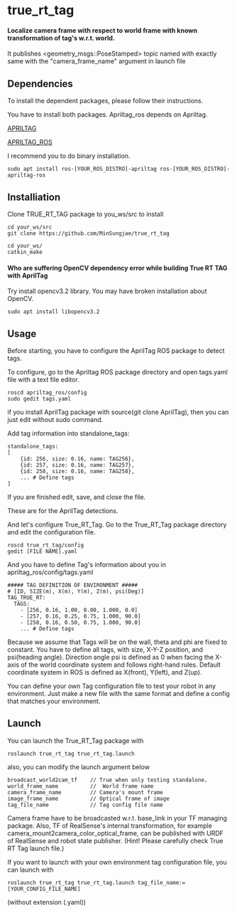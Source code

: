 # true_rt_tag
#### Localize camera frame with respect to world frame with known transformation of tag's w.r.t. world.
It publishes <geometry_msgs::PoseStamped> topic named with exactly same with the "camera_frame_name" argument in launch file


## Dependencies

To install the dependent packages, please follow their instructions. </br>

You have to install both packages. Apriltag_ros depends on Apriltag.

[APRILTAG](https://github.com/AprilRobotics/apriltag)

[APRILTAG_ROS](https://github.com/AprilRobotics/apriltag_ros)

I recommend you to do binary installation.
```
sudo apt install ros-[YOUR_ROS_DISTRO]-apriltag ros-[YOUR_ROS_DISTRO]-apriltag-ros
```

## Installiation

Clone TRUE_RT_TAG package to you_ws/src to install
```
cd your_ws/src
git clone https://github.com/MinSungjae/true_rt_tag

cd your_ws/
catkin_make
```

#### Who are suffering OpenCV dependency error while building True RT TAG with AprilTag
Try install opencv3.2 library. You may have broken installation about OpenCV.
```
sudo apt install libopencv3.2
```

## Usage

Before starting, you have to configure the AprilTag ROS package to detect tags. </br>

To configure, go to the Apriltag ROS package directory and open tags.yaml file with a text file editor.

```
roscd apriltag_ros/config
sudo gedit tags.yaml
```
if you install AprilTag package with source(git clone AprilTag), then you can just edit without sudo command.


Add tag information into standalone_tags:
```
standalone_tags:
[
    {id: 256, size: 0.16, name: TAG256},
    {id: 257, size: 0.16, name: TAG257},
    {id: 258, size: 0.16, name: TAG258},
    ... # Define tags 
]
```
If you are finished edit, save, and close the file.

These are for the AprilTag detections.


And let's configure True_RT_Tag.
Go to the True_RT_Tag package directory and edit the configuration file.
```
roscd true_rt_tag/config
gedit [FILE NAME].yaml
```
And you have to define Tag's information about you in apriltag_ros/config/tags.yaml

```
##### TAG DEFINITION OF ENVIRONMENT #####
# [ID, SIZE(m), X(m), Y(m), Z(m), psi(Deg)]
TAG_TRUE_RT:
  TAGS:
    - [256, 0.16, 1.00, 0.00, 1.000, 0.0]
    - [257, 0.16, 0.25, 0.75, 1.000, 90.0]
    - [258, 0.16, 0.50, 0.75, 1.000, 90.0]
    ... # Define tags
```

Because we assume that Tags will be on the wall, theta and phi are fixed to constant.
You have to define all tags, with size, X-Y-Z position, and psi(heading angle).
Direction angle psi is defined as 0 when facing the X-axis of the world coordinate system and follows right-hand rules.
Default coordinate system in ROS is defined as X(front), Y(left), and Z(up).

You can define your own Tag configuration file to test your robot in any environment.
Just make a new file with the same format and define a config that matches your environment.

## Launch

You can launch the True_RT_Tag package with
```
roslaunch true_rt_tag true_rt_tag.launch
```

also, you can modify the launch argument below </br>
```
broadcast_world2cam_tf    // True when only testing standalone.
world_frame_name          //  World frame name
camera_frame_name         // Camera's mount frame
image_frame_name          // Optical frame of image
tag_file_name             // Tag config file name
```
Camera frame have to be broadcasted w.r.t. base_link in your TF managing package.
Also, TF of RealSense's internal transformation, for example camera_mount2camera_color_optical_frame, can be published with URDF of RealSense and robot state publisher. (Hint! Please carefully check True RT Tag launch file.)

If you want to launch with your own environment tag configuration file, you can launch with
```
roslaunch true_rt_tag true_rt_tag.launch tag_file_name:=[YOUR_CONFIG_FILE_NAME]
```
(without extension (.yaml))
